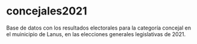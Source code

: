 # concejales2021
Base de datos con los resultados electorales para la categoría concejal en el muinicipio de Lanus, en las elecciones generales legislativas de 2021.
